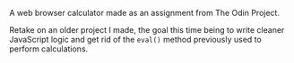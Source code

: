 A web browser calculator made as an assignment from The Odin Project.

Retake on an older project I made, the goal this time being to write cleaner JavaScript logic and get rid of the ```eval()``` method previously used to perform calculations.
